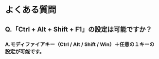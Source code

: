 # よくある質問

## Q.「Ctrl + Alt + Shift + F1」の設定は可能ですか？

### A.モディファイアキー（Ctrl / Alt / Shift / Win）＋任意の１キーの設定が可能です。
